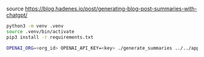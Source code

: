 source https://blog.hadenes.io/post/generating-blog-post-summaries-with-chatgpt/

```bash
python3 -m venv .venv
source .venv/bin/activate
pip3 install -r requirements.txt

OPENAI_ORG=<org_id> OPENAI_API_KEY=<key> ./generate_summaries ../../app/dcs/**/page.md
```
